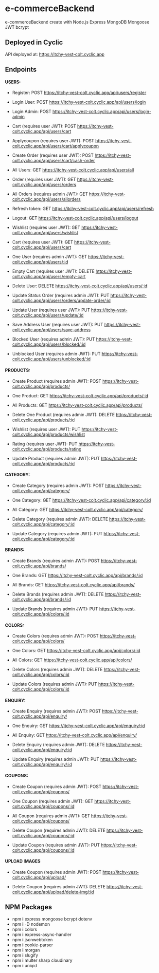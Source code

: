 # e-commerceBackend

e-commerceBackend create with Node.js Express MongoDB Mongoose JWT bcrypt

## Deployed in Cyclic

API deployed at: https://itchy-vest-colt.cyclic.app

## Endpoints

#### USERS:

- Register: POST https://itchy-vest-colt.cyclic.app/api/users/register
- Login User: POST https://itchy-vest-colt.cyclic.app/api/users/login
- Login Admin: POST https://itchy-vest-colt.cyclic.app/api/users/login-admin
- Cart (requires user JWT): POST https://itchy-vest-colt.cyclic.app/api/users/cart
- Applycoupon (requires user JWT): POST https://itchy-vest-colt.cyclic.app/api/users/cart/applycoupon
- Create Order (requires user JWT): POST https://itchy-vest-colt.cyclic.app/api/users/cart/cash-order

- All Users: GET https://itchy-vest-colt.cyclic.app/api/users/all
- Order (requires user JWT): GET https://itchy-vest-colt.cyclic.app/api/users/orders
- All Orders (requires admin JWT): GET https://itchy-vest-colt.cyclic.app/api/users/allorders
- Refresh token: GET https://itchy-vest-colt.cyclic.app/api/users/refresh
- Logout: GET https://itchy-vest-colt.cyclic.app/api/users/logout
- Wishlist (requires user JWT): GET https://itchy-vest-colt.cyclic.app/api/users/wishlist
- Cart (requires user JWT): GET https://itchy-vest-colt.cyclic.app/api/users/cart
- One User (requires admin JWT): GET https://itchy-vest-colt.cyclic.app/api/users/:id

- Empty Cart (requires user JWT): DELETE https://itchy-vest-colt.cyclic.app/api/users/empty-cart
- Delete User: DELETE https://itchy-vest-colt.cyclic.app/api/users/:id

- Update Status Order (requires admin JWT): PUT https://itchy-vest-colt.cyclic.app/api/users/orders/update-order/:id
- Update User (requires user JWT): PUT https://itchy-vest-colt.cyclic.app/api/users/update/:id
- Save Address User (requires user JWT): PUT https://itchy-vest-colt.cyclic.app/api/users/save-address
- Blocked User (requires admin JWT): PUT https://itchy-vest-colt.cyclic.app/api/users/blocked/:id
- Unblocked User (requires admin JWT): PUT https://itchy-vest-colt.cyclic.app/api/users/unblocked/:id

#### PRODUCTS:

- Create Product (requires admin JWT): POST https://itchy-vest-colt.cyclic.app/api/products/

- One Product: GET https://itchy-vest-colt.cyclic.app/api/products/:id
- All Products: GET https://itchy-vest-colt.cyclic.app/api/products/

- Delete One Product (requires admin JWT): DELETE https://itchy-vest-colt.cyclic.app/api/products/:id

- Wishlist (requires user JWT): PUT https://itchy-vest-colt.cyclic.app/api/products/wishlist
- Rating (requires user JWT): PUT https://itchy-vest-colt.cyclic.app/api/products/rating
- Update Product (requires admin JWT): PUT https://itchy-vest-colt.cyclic.app/api/products/:id

#### CATEGORY:

- Create Category (requires admin JWT): POST https://itchy-vest-colt.cyclic.app/api/category/

- One Category: GET https://itchy-vest-colt.cyclic.app/api/category/:id
- All Category: GET https://itchy-vest-colt.cyclic.app/api/category/

- Delete Category (requires admin JWT): DELETE https://itchy-vest-colt.cyclic.app/api/category/:id

- Update Category (requires admin JWT): PUT https://itchy-vest-colt.cyclic.app/api/category/:id

#### BRANDS:

- Create Brands (requires admin JWT): POST https://itchy-vest-colt.cyclic.app/api/brands/

- One Brands: GET https://itchy-vest-colt.cyclic.app/api/brands/:id
- All Brands: GET https://itchy-vest-colt.cyclic.app/api/brands/

- Delete Brands (requires admin JWT): DELETE https://itchy-vest-colt.cyclic.app/api/brands/:id

- Update Brands (requires admin JWT): PUT https://itchy-vest-colt.cyclic.app/api/colors/:id

#### COLORS:

- Create Colors (requires admin JWT): POST https://itchy-vest-colt.cyclic.app/api/colors/

- One Colors: GET https://itchy-vest-colt.cyclic.app/api/colors/:id
- All Colors: GET https://itchy-vest-colt.cyclic.app/api/colors/

- Delete Colors (requires admin JWT): DELETE https://itchy-vest-colt.cyclic.app/api/colors/:id

- Update Colors (requires admin JWT): PUT https://itchy-vest-colt.cyclic.app/api/colors/:id

#### ENQUIRY:

- Create Enquiry (requires admin JWT): POST https://itchy-vest-colt.cyclic.app/api/enquiry/

- One Enquiry: GET https://itchy-vest-colt.cyclic.app/api/enquiry/:id
- All Enquiry: GET https://itchy-vest-colt.cyclic.app/api/enquiry/

- Delete Enquiry (requires admin JWT): DELETE https://itchy-vest-colt.cyclic.app/api/enquiry/:id

- Update Enquiry (requires admin JWT): PUT https://itchy-vest-colt.cyclic.app/api/enquiry/:id

#### COUPONS:

- Create Coupon (requires admin JWT): POST https://itchy-vest-colt.cyclic.app/api/coupons/

- One Coupon (requires admin JWT): GET https://itchy-vest-colt.cyclic.app/api/coupons/:id
- All Coupon (requires admin JWT): GET https://itchy-vest-colt.cyclic.app/api/coupons/

- Delete Coupon (requires admin JWT): DELETE https://itchy-vest-colt.cyclic.app/api/coupons/:id

- Update Coupon (requires admin JWT): PUT https://itchy-vest-colt.cyclic.app/api/coupons/:id

#### UPLOAD IMAGES

- Create Coupon (requires admin JWT): POST https://itchy-vest-colt.cyclic.app/api/upload/

- Delete Coupon (requires admin JWT): DELETE https://itchy-vest-colt.cyclic.app/api/upload/delete-img/:id

## NPM Packages

- npm i express mongoose bcrypt dotenv
- npm i -D nodemon
- npm i colors
- npm i express-async-handler
- npm i jsonwebtoken
- npm i cookie-parser
- npm i morgan
- npm i slugify
- npm i multer sharp cloudinary
- npm i uniqid
